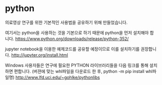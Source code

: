 # python

의료영상 연구를 위한 기본적인 사용법을 공유하기 위해 만들었습니다.

여기서는 python을 사용하는 것을 기본으로 하기 때문에 python을 먼저 설치해야 합니다. 
https://www.python.org/downloads/release/python-352/

jupyter notebook을 이용한 예제코드를 공유할 예정이므로 이를 설치하기를 권장합니다. 
http://jupyter.org/install.html

Windows 사용자들은 연구에 필요한 PYTHON 라이브러리들을 다음 링크를 통해 설치하면 편합니다.
(버젼에 맞는 whl파일을 다운로드 한 후, python -m pip install whl파일명) 
http://www.lfd.uci.edu/~gohlke/pythonlibs
